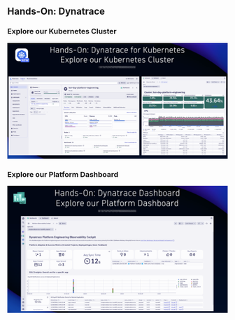 ## Hands-On: Dynatrace

### Explore our Kubernetes Cluster

![Explore Kubernetes](../../../assets/images/02_04_dynatrace_explore_kubernetes.png)

### Explore our Platform Dashboard

![Explore Platform Dashboard](../../../assets/images/02_04_dynatrace_explore_dashboard.png)